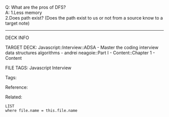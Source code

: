 Q: What are the pros of DFS?  
A: 1.Less memory  
2.Does path exist? (Does the path exist to us or not from a source know to a target note)
<!--ID: 1690032123411-->

---

DECK INFO

TARGET DECK: Javascript::Interview::ADSA - Master the coding interview data structures algorithms - andrei neagoie::Part I - Content::Chapter 1 - Content

FILE TAGS: Javascript Interview

Tags:

Reference:

Related:

```dataview
LIST
where file.name = this.file.name
```
